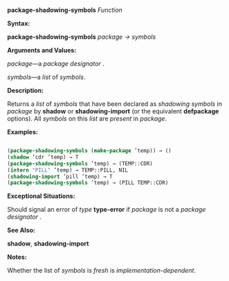 **package-shadowing-symbols** *Function* 



**Syntax:** 



**package-shadowing-symbols** *package → symbols* 



**Arguments and Values:** 



*package*—a *package designator* . 



*symbols*—a *list* of *symbols*. 



**Description:** 



Returns a *list* of *symbols* that have been declared as *shadowing symbols* in *package* by **shadow** or **shadowing-import** (or the equivalent **defpackage** options). All *symbols* on this *list* are *present* in *package*. 



**Examples:**
```lisp

(package-shadowing-symbols (make-package ’temp)) → () 
(shadow ’cdr ’temp) → T 
(package-shadowing-symbols ’temp) → (TEMP::CDR) 
(intern "PILL" ’temp) → TEMP::PILL, NIL 
(shadowing-import ’pill ’temp) → T 
(package-shadowing-symbols ’temp) → (PILL TEMP::CDR) 

```
**Exceptional Situations:** 



Should signal an error of *type* **type-error** if *package* is not a *package designator* . 



**See Also:** 



**shadow**, **shadowing-import** 



**Notes:** 



Whether the list of *symbols* is *fresh* is *implementation-dependent*. 



